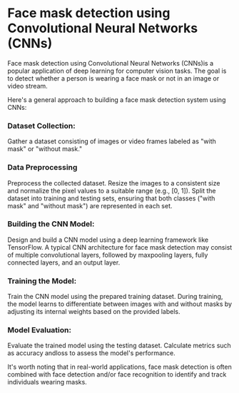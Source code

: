 # Face mask detection using Convolutional Neural Networks (CNNs)
Face mask detection using Convolutional Neural Networks (CNNs)is a popular application of deep learning for computer vision tasks. The goal is to detect whether a person is wearing a face mask or not in an image or video stream.

Here's a general approach to building a face mask detection system using CNNs:

### Dataset Collection:

Gather a dataset consisting of images or video frames labeled as "with mask" or "without mask." 

### Data Preprocessing

Preprocess the collected dataset. Resize the images to a consistent size and normalize the pixel values to a suitable range (e.g., [0, 1]). Split the dataset into training and testing sets, ensuring that both classes ("with mask" and "without mask") are represented in each set.

### Building the CNN Model:

Design and build a CNN model using a deep learning framework like TensorFlow. A typical CNN architecture for face mask detection may consist of multiple convolutional layers, followed by maxpooling layers, fully connected layers, and an output layer.

### Training the Model: 

Train the CNN model using the prepared training dataset. During training, the model learns to differentiate between images with and without masks by adjusting its internal weights based on the provided labels.

### Model Evaluation: 

Evaluate the trained model using the testing dataset. Calculate metrics such as accuracy andloss to assess the model's performance. 

It's worth noting that in real-world applications, face mask detection is often combined with face detection and/or face recognition to identify and track individuals wearing masks.
